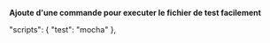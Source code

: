 **Ajoute d'une commande pour executer le fichier de test facilement**

"scripts": {
    "test": "mocha"
  },